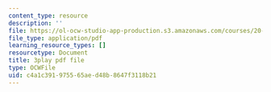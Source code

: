 ```yaml
---
content_type: resource
description: ''
file: https://ol-ocw-studio-app-production.s3.amazonaws.com/courses/20-219-becoming-the-next-bill-nye-writing-and-hosting-the-educational-show-january-iap-2015/c4a1c391975565aed48b8647f3118b21_02NyrrxEGqM.pdf
file_type: application/pdf
learning_resource_types: []
resourcetype: Document
title: 3play pdf file
type: OCWFile
uid: c4a1c391-9755-65ae-d48b-8647f3118b21
---
```

